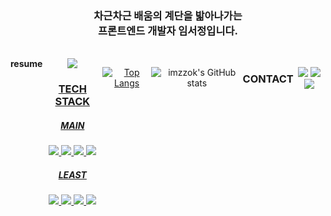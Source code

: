 <div align="center">

<h3 align="center"> 차근차근 배움의 계단을 밟아나가는 <br>
프론트엔드 개발자 임서정입니다. </h3> <br>


<div style="display:flex; flex-direction:row;">
    <div style="margin-bottom:6px;"><b>resume</b></div>
    <a href="https://www.notion.so/PROGRAMMER-SEOJEONG-d625f25c4483440f927789cd1948baaf?pvs=4">
        <img src="https://img.shields.io/badge/Notion-FFFFFF?style=for-the-badge&logo=Notion&logoColor=black"> 

<h3 align="center"> TECH STACK </h3>
<h5 align="center"> MAIN </h5>
<p align="center">
<img src="https://img.shields.io/badge/JavaScript-F7DF1E?style=for-the-badge&logo=JavaScript&logoColor=black"> <img src="https://img.shields.io/badge/React-61DAFB?style=for-the-badge&logo=React&logoColor=black"> <img src="https://img.shields.io/badge/CSS3-1572B6?style=for-the-badge&logo=CSS3&logoColor=black"> <img src="https://img.shields.io/badge/HTML5-E34F26?style=for-the-badge&logo=HTML5&logoColor=black"> 
</p>
<h5 align="center"> LEAST </h5>
<p align="center">
<img src="https://img.shields.io/badge/Linux-FCC624?style=for-the-badge&logo=Linux&logoColor=black"> <img src="https://img.shields.io/badge/Android Studio-3DDC84?style=for-the-badge&logo=Android Studio&logoColor=black"> <img src="https://img.shields.io/badge/VUE-4FC08D?style=for-the-badge&logo=Vue.js&logoColor=black"> <img src="https://img.shields.io/badge/MySQL-4479A1?style=for-the-badge&logo=MySQL&logoColor=black">
</p> <br> 


[![Top Langs](https://github-readme-stats.vercel.app/api/top-langs/?username=imzzok&langs_count=8)](https://github.com/imzzok/github-readme-stats)

<br> 
  
![imzzok's GitHub stats](https://github-readme-stats.vercel.app/api?username=imzzok&show_icons=true&theme=radical)


<h3 align="center"> CONTACT </h3>
<p align="center">
<a href="https://www.instagram.com/imzzok_/" target="_blank"><img src="https://img.shields.io/badge/imzzok__-E4405F?style=flat-square&logo=Instagram&logoColor=white"/></a> <a href="https://www.instagram.com/zzokko__0707/" target="_blank"><img src="https://img.shields.io/badge/zzokko____0707-E4405F?style=flat-square&logo=Instagram&logoColor=white"/></a> <a href="mailto:kji8518@gmail.com" target="_blank"><img src="https://img.shields.io/badge/kji8518@gmail.com-EA4335?style=flat-square&logo=Gmail&logoColor=white"/>
</p>
</a>

</div>
